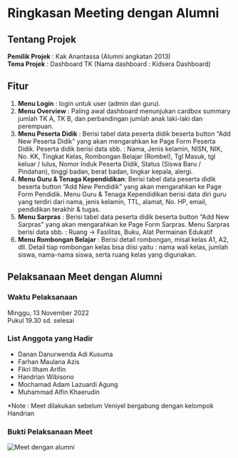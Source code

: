 # Ringkasan Meeting dengan Alumni

## Tentang Projek

**Pemilik Projek** : Kak Anantassa (Alumni angkatan 2013) <br>
**Tema Projek** : Dashboard TK (Nama dashboard : Kidsera Dashboard)

## Fitur
1. **Menu Login** : login untuk user (admin dan guru).
2. **Menu Overview** : Paling awal dashboard menunjukan cardbox summary jumlah TK A, TK B, dan perbandingan jumlah anak laki-laki dan perempuan.
3. **Menu Peserta Didik** : Berisi tabel data peserta didik beserta button “Add New Peserta Didik” yang akan mengarahkan ke Page Form Peserta Didik. Peserta didik berisi data sbb. : Nama, Jenis kelamin, NISN, NIK, No. KK, Tingkat Kelas, Rombongan Belajar (Rombel), Tgl Masuk, tgl keluar / lulus, Nomor Induk Peserta Didik, Status (Siswa Baru / Pindahan), tinggi badan, berat badan, lingkar kepala, alergi.
4. **Menu Guru & Tenaga Kependidikan**: Berisi tabel data peserta didik beserta button “Add New Pendidik” yang akan mengarahkan ke Page Form Pendidik. Menu Guru & Tenaga Kependidikan berisi data diri guru yang terdiri dari nama, jenis kelamin, TTL, alamat, No. HP, email, pendidikan terakhir & tugas.
5. **Menu Sarpras** : Berisi tabel data peserta didik beserta button “Add New Sarpras” yang akan mengarahkan ke Page Form Sarpras. Menu Sarpras berisi data sbb. : Ruang -> Fasilitas, Buku, Alat Permainan Edukatif
6. **Menu Rombongan Belajar** : Berisi detail rombongan, misal kelas A1, A2, dll. Detail tiap rombongan kelas bisa diisi yaitu : nama wali kelas, jumlah siswa, nama-nama siswa, serta ruang kelas yang digunakan.

## Pelaksanaan Meet dengan Alumni

### Waktu Pelaksanaan
Minggu, 13 November 2022 <br>
Pukul 19.30 sd. selesai

### List Anggota yang Hadir

- Danan Danurwenda Adi Kusuma
- Farhan Maulana Azis
- Fikri Ilham Arifin
- Handrian Wibisono
- Mochamad Adam Lazuardi Agung
- Muhammad Alfin Khaerudin

*Note : Meet dilakukan sebelum Veniyel bergabung dengan kelompok Handrian
### Bukti Pelaksanaan Meet

![Meet dengan alumni](https://imgur.com/EE4GQpm.png)      
